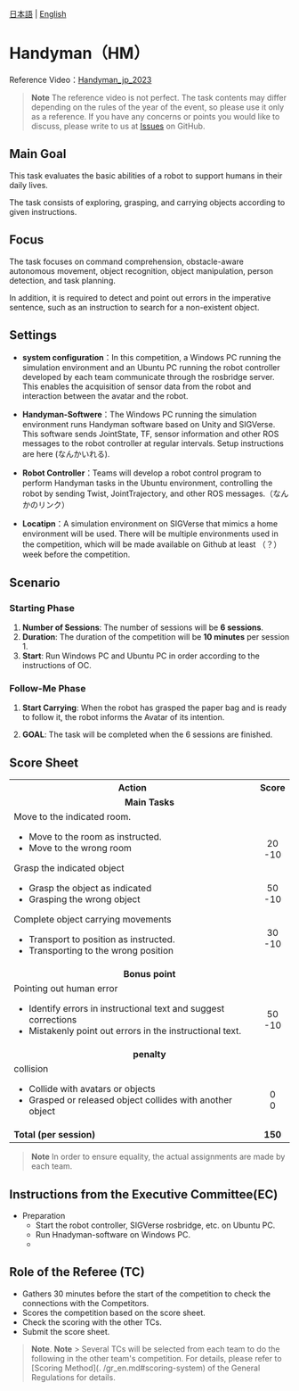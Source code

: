 [日本語](./hm_ja.md) | [English](./hm_en.md)

# Handyman（HM）

Reference Video：[Handyman_jp_2023](https://www.youtube.com/watch?v=Z0xf8hgyVzg)

> **Note**
> The reference video is not perfect. The task contents may differ depending on the rules of the year of the event, so please use it only as a reference.
> If you have any concerns or points you would like to discuss, please write to us at [Issues](https://github.com/RoboCupAtHomeJP/Rule2023/issues) on GitHub.

## Main Goal

This task evaluates the basic abilities of a robot to support humans in their daily lives.

The task consists of exploring, grasping, and carrying objects according to given instructions.


## Focus

The task focuses on command comprehension, obstacle-aware autonomous movement, object recognition, object manipulation, person detection, and task planning.

In addition, it is required to detect and point out errors in the imperative sentence, such as an instruction to search for a non-existent object.

## Settings
- **system configuration**：In this competition, a Windows PC running the simulation environment and an Ubuntu PC running the robot controller developed by each team communicate through the rosbridge server. This enables the acquisition of sensor data from the robot and interaction between the avatar and the robot.

- **Handyman-Softwere**：The Windows PC running the simulation environment runs Handyman software based on Unity and SIGVerse. This software sends JointState, TF, sensor information and other ROS messages to the robot controller at regular intervals. Setup instructions are here (なんかいれる).

- **Robot Controller**：Teams will develop a robot control program to perform Handyman tasks in the Ubuntu environment, controlling the robot by sending Twist, JointTrajectory, and other ROS messages.（なんかのリンク）

- **Locatipn**：A simulation environment on SIGVerse that mimics a home environment will be used. There will be multiple environments used in the competition, which will be made available on Github at least （？） week before the competition.

## Scenario

### Starting Phase

1. **Number of Sessions**: The number of sessions will be **6 sessions**.
1. **Duration**: The duration of the competition will be **10 minutes** per session 1.
1. **Start**: Run Windows PC and Ubuntu PC in order according to the instructions of OC.

### Follow-Me Phase

1. **Start Carrying**: When the robot has grasped the paper bag and is ready to follow it, the robot informs the Avatar of its intention.

1. **GOAL**: The task will be completed when the 6 sessions are finished.


## Score Sheet

<table>
  <tr>
    <th> <b>Action</b> </th>
    <th> <b>Score</b> </th>
  </tr>
  <tr>
    <td colspan="2" align="center"> <b>Main Tasks</b> </td>
  </tr>
  <tr>
    <td> Move to the indicated room. <br> 
      <ul>
        <li> Move to the room as instructed. </li>
        <li> Move to the wrong room </li>
      </ul> 
      Grasp the indicated object <br> 
        <ul> 
        <li> Grasp the object as indicated </li>
        <li> Grasping the wrong object </li>
        </ul> 
      Complete object carrying movements <br>
      <ul> 
        <li> Transport to position as instructed. </li>
        <li> Transporting to the wrong position </li>
      </ul> 
    </td>
    <td align="center"> <br> 20 <br> -10 <br> <br> <br> 50 <br> -10 <br> <br> <br> 30 <br> -10 </td>
  </tr>
  <tr>
    <td colspan="2" align="center"> <b> Bonus point </b> </td>
  </tr>
  <tr>
    <td> Pointing out human error
      <ul>
        <li> Identify errors in instructional text and suggest corrections </li>
        <li> Mistakenly point out errors in the instructional text. </li>
    </td>
    <td align="center"> <br> 50 <br> -10 </td>
  </tr>
  <tr>
    <td colspan="2" align="center"> <b> penalty </b> </td>
  </tr>
  <tr>
    <td> collision
      <ul>
        <li> Collide with avatars or objects </li>
        <li> Grasped or released object collides with another object </li>
    </td>
    <td align="center"> <br> 0 <br> 0 </td>
  </tr>
  <tr>
    <td> <b>Total (per session)</b> </td>
    <td align="center"> <b>150</b> </td>
  </tr>
</table>


> **Note**
> In order to ensure equality, the actual assignments are made by each team.


## Instructions from the Executive Committee(EC)

- Preparation
  - Start the robot controller, SIGVerse rosbridge, etc. on Ubuntu PC.
  - Run Hnadyman-software on Windows PC.
  - 

## Role of the Referee (TC)

- Gathers 30 minutes before the start of the competition to check the connections with the Competitors.
- Scores the competition based on the score sheet.
- Check the scoring with the other TCs.
- Submit the score sheet.

> **Note**.
> **Note** > Several TCs will be selected from each team to do the following in the other team's competition. For details, please refer to [Scoring Method](. /gr_en.md#scoring-system) of the General Regulations for details.